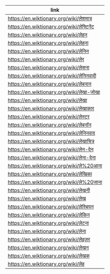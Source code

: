 |link|
|----|
|https://en.wiktionary.org/wiki/लेशमात्र|
|https://en.wiktionary.org/wiki/लेफ्टिनेंट|
|https://en.wiktionary.org/wiki/लेहन|
|https://en.wiktionary.org/wiki/लेहना|
|https://en.wiktionary.org/wiki/लेनिन|
|https://en.wiktionary.org/wiki/लेर|
|https://en.wiktionary.org/wiki/लेसना|
|https://en.wiktionary.org/wiki/लेनिनवादी|
|https://en.wiktionary.org/wiki/लेबनान|
|https://en.wiktionary.org/wiki/लेखा-जोखा|
|https://en.wiktionary.org/wiki/लेखा|
|https://en.wiktionary.org/wiki/लेखाकार|
|https://en.wiktionary.org/wiki/लेस्टर|
|https://en.wiktionary.org/wiki/लेबनॉन|
|https://en.wiktionary.org/wiki/लेनिनवाद|
|https://en.wiktionary.org/wiki/लेखाचित्र|
|https://en.wiktionary.org/wiki/लेन-देन|
|https://en.wiktionary.org/wiki/लेना-देना|
|https://en.wiktionary.org/wiki/ले%20आना|
|https://en.wiktionary.org/wiki/लेखिका|
|https://en.wiktionary.org/wiki/ले%20जाना|
|https://en.wiktionary.org/wiki/लेखनी|
|https://en.wiktionary.org/wiki/लेख|
|https://en.wiktionary.org/wiki/लेस्बियन|
|https://en.wiktionary.org/wiki/लेकिन|
|https://en.wiktionary.org/wiki/लेटना|
|https://en.wiktionary.org/wiki/लेना|
|https://en.wiktionary.org/wiki/लेइज़र|
|https://en.wiktionary.org/wiki/लेखन|
|https://en.wiktionary.org/wiki/लेखक|
|https://en.wiktionary.org/wiki/लेह|
